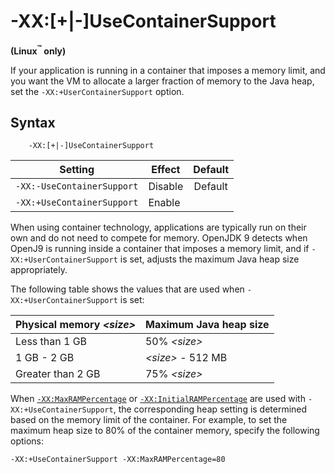 <!--
* Copyright (c) 2017, 2018 IBM Corp. and others
*
* This program and the accompanying materials are made
* available under the terms of the Eclipse Public License 2.0
* which accompanies this distribution and is available at
* https://www.eclipse.org/legal/epl-2.0/ or the Apache
* License, Version 2.0 which accompanies this distribution and
* is available at https://www.apache.org/licenses/LICENSE-2.0.
*
* This Source Code may also be made available under the
* following Secondary Licenses when the conditions for such
* availability set forth in the Eclipse Public License, v. 2.0
* are satisfied: GNU General Public License, version 2 with
* the GNU Classpath Exception [1] and GNU General Public
* License, version 2 with the OpenJDK Assembly Exception [2].
*
* [1] https://www.gnu.org/software/classpath/license.html
* [2] http://openjdk.java.net/legal/assembly-exception.html
*
* SPDX-License-Identifier: EPL-2.0 OR Apache-2.0 OR GPL-2.0 WITH
* Classpath-exception-2.0 OR LicenseRef-GPL-2.0 WITH Assembly-exception
-->

# -XX:[+|-]UseContainerSupport

**(Linux<sup>&trade;</sup> only)**

If your application is running in a container that imposes a memory limit, and you want the VM to allocate a larger fraction of memory to the Java heap, set the  `-XX:+UserContainerSupport` option.

## Syntax

        -XX:[+|-]UseContainerSupport



| Setting                    | Effect  | Default                                                                            |
|----------------------------|---------|:----------------------------------------------------------------------------------:|
| `-XX:-UseContainerSupport` | Disable | <i class="fa fa-check" aria-hidden="true"></i><span class="sr-only">Default</span> |
| `-XX:+UseContainerSupport` | Enable  |                                                                                    |


When using container technology, applications are typically run on their own and do not need to compete for memory. OpenJDK 9 detects when OpenJ9 is running inside a container that imposes a memory limit, and if `-XX:+UserContainerSupport` is set, adjusts the maximum Java heap size appropriately.

The following table shows the values that are used when `-XX:+UserContainerSupport` is set:

| Physical memory *&lt;size&gt;* | Maximum Java heap size  |
|--------------------------------|-------------------------|
| Less than 1 GB                 | 50% *&lt;size&gt;*      |
| 1 GB - 2 GB                    | *&lt;size&gt;* - 512 MB |
| Greater than 2 GB              | 75% *&lt;size&gt;*      |

When [`-XX:MaxRAMPercentage`](xxmaxrampercentage.md) or [`-XX:InitialRAMPercentage`](xxinitialrampercentage.md) are used with `-XX:+UseContainerSupport`, the corresponding heap setting is determined based on the memory limit of the container. For example, to set the maximum heap size to 80% of the container memory, specify the following options:

    -XX:+UseContainerSupport -XX:MaxRAMPercentage=80



<!-- ==== END OF TOPIC ==== xxusecontainersupport.md ==== -->
